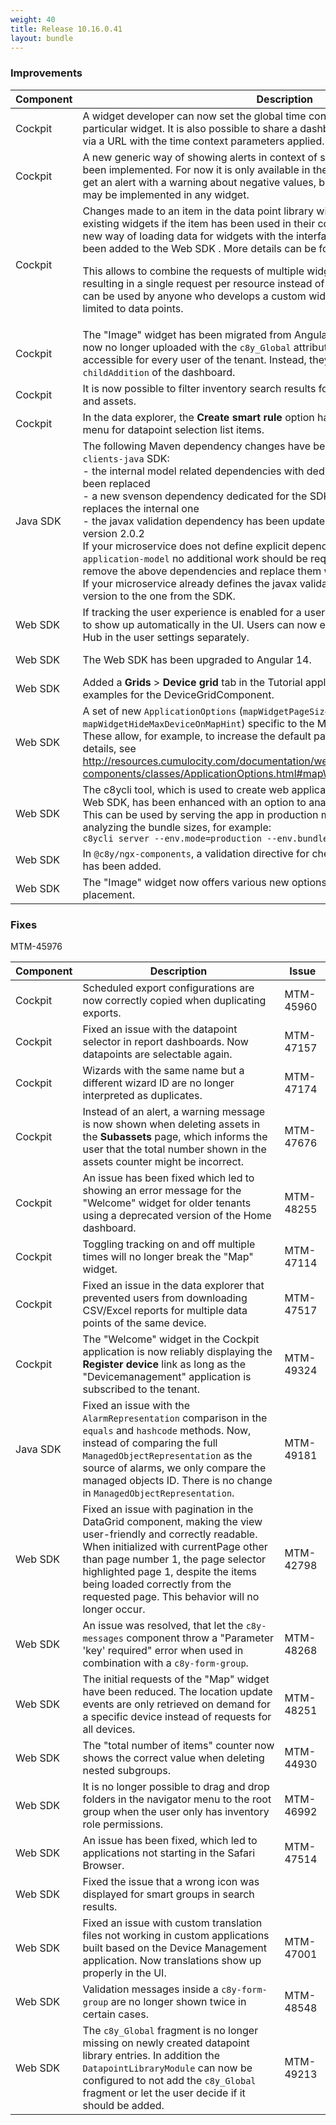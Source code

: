 ```yaml
---
weight: 40
title: Release 10.16.0.41
layout: bundle
---
```


<!--10.15.1.0 - 10.15.333.0; 10.16.0.0-10.16.0.41-->

### Improvements

<div><table ><colgroup>
<col style="width: 15%;"><col style="width: 70%;"><col style="width: 15%;"></colgroup>
<thead><tr>
<th>
Component</th>
<th>
Description</th>
<th>
Issue</th>
</tr>
</thead><tbody>

<tr>
<td>Cockpit</td>
<td>A widget developer can now set the global time context for the whole dashboard or a particular widget. It is also possible to share a dashboard with a specific time context via a URL with the time context parameters applied.</td>
<td>MTM-48051</td>
</tr>

<tr>
<td>Cockpit</td>
<td>A new generic way of showing alerts in context of specific dashboard widgets has been implemented. For now it is only available in the "Pie chart" widget where users get an alert with a warning about negative values, but the solution is reusable and may be implemented in any widget.</td>

<td>MTM-47066</td>
</tr>

<tr>
<td>Cockpit</td>
<td>Changes made to an item in the data point library will now also apply to already existing widgets if the item has been used in their configuration. For this purpose a new way of loading data for widgets with the interface "DynamicDetailsResolver" has been added to the Web SDK . More details can be found in the Tutorial application.

This allows to combine the requests of multiple widgets to the same resources, resulting in a single request per resource instead of one per widget.
This functionality can be used by anyone who develops a custom widget based on Angular and is not limited to data points.</td>
<td>MTM-43415</td>
</tr>

<tr>
<td>Cockpit</td>
<td>The "Image" widget has been migrated from AngularJS to Angular.
The images are now no longer uploaded with the <code>c8y_Global</code> attribute and thus are no longer accessible for every user of the tenant. Instead, they are now stored as a <code>childAddition</code> of the dashboard.</td>
<td>MTM-48437</td>
</tr>

<tr>
<td>Cockpit</td>
<td>It is now possible to filter inventory search results for showing devices and/or groups and assets.</td>
<td>MTM-47286</td>
</tr>

<tr>
<td>Cockpit</td>
<td>In the data explorer, the <b>Create smart rule</b> option has been re-added to the context menu for datapoint selection list items.</td>
<td>MTM-49612</td>
</tr>

<tr>
<td>
Java SDK</td>
<td> The following Maven dependency changes have been made in the <code>cumulocity-clients-java</code> SDK:
<br>- the internal model related dependencies with dedicated <code>java-client-model</code> have been replaced
<br>- a new svenson dependency dedicated for the SDK has been introduced which replaces the internal one
<br>- the javax validation dependency has been updated to <code>jakarta.validation-api</code> version 2.0.2
<br>If your microservice does not define explicit dependencies to the <code>core-model</code> or <code>application-model</code> no additional work should be required, otherwise you should remove the above dependencies and replace them with <code>java-client-model</code>.
<br>If your microservice already defines the javax validation dependency adjust the  version to the one from the SDK. </td>
<td>
MTM-46315</td>
</tr>

<tr>
<td>
Web SDK </td>
<td> If tracking the user experience is enabled for a user, the <b>Knowledge Hub</b> button used to show up automatically in the UI. Users can now enable or disable the Knowledge Hub in the user settings separately. </td>
<td>
MTM-45735</td>
</tr>

<tr>
<td>
Web SDK</td>
<td>The Web SDK has been upgraded to Angular 14.</td>
<td>
MTM-43453</td>
</tr>

<tr>
<td>
Web SDK</td>
<td>Added a <b>Grids</b> &gt; <b>Device grid</b> tab in the Tutorial application to present usage examples for the DeviceGridComponent.</td>
<td>
MTM-31785</td>
</tr>

<tr>
<td>
Web SDK</td>
<td>A set of new <code>ApplicationOptions</code> (<code>mapWidgetPageSize</code>, <code>mapWidgetRealtimeDisabled</code>, <code>mapWidgetHideMaxDeviceOnMapHint</code>) specific to the Map widget have been introduced. These allow, for example, to increase the default page size of the Map widget. For details, see <a href="http://resources.cumulocity.com/documentation/websdk/1013.0.292/ngx-components/classes/ApplicationOptions.html#mapWidgetHideMaxDeviceOnMapHint" class="no-ajaxy">http://resources.cumulocity.com/documentation/websdk/1013.0.292/ngx-components/classes/ApplicationOptions.html#mapWidgetHideMaxDeviceOnMapHint</a>.
<td>MTM-48427</td>
</tr>

<tr>
<td>Web SDK</td>
<td>The c8ycli tool, which is used to create web applications based on the Cumulocity IoT Web SDK, has been enhanced with an option to analyze the resulting bundle size. This can be used by serving the app in production mode and providing the port for analyzing the bundle sizes, for example:
<br>
<code>c8ycli server --env.mode=production --env.bundleAnalyzer=6969</code>
</td>
<td>MTM-48504</td>
</tr>

<tr>
<td>Web SDK</td>
<td>In <code>@c8y/ngx-components</code>, a validation directive for checking JSON path expressions has been added.</td>
<td>DM-1135</td>
</tr>

<tr>
<td>Web SDK</td>
<td>The "Image" widget now offers various new options regarding the image sizing and placement.</td>
<td>MTM-48972</td>
</tr>

</tbody></table></div>


### Fixes

<div><table ><colgroup>
<col style="width: 15%;"><col style="width: 70%;"><col style="width: 15%;"></colgroup>
<thead><tr>
<th>
Component</th>
<th>
Description</th>
<th>
Issue</th>
</tr>
</thead><tbody>

<tr>
<td>
Cockpit</td>
<td> Scheduled export configurations are now correctly copied when duplicating exports. </td>
<td>
MTM-45960</td>
</tr>

<tr>
<td>
Cockpit</td>
<td> Fixed an issue with the datapoint selector in report dashboards. Now datapoints are selectable again. </td>
<td>
MTM-47157</td>
</tr>

<tr>
<td>
Cockpit</td>
<td> Wizards with the same name but a different wizard ID are no longer interpreted as duplicates. </td>
<td>
MTM-47174</td>
</tr>

<tr>
<td>
Cockpit</td>
<td>Instead of an alert, a warning message is now shown when deleting assets in the <b>Subassets</b> page, which informs the user that the total number shown in the assets counter might be incorrect.</td>
<td>
MTM-47676</td>
</tr>

<tr>
<td>Cockpit</td>
<td>An issue has been fixed which led to showing an error message for the "Welcome" widget for older tenants using a deprecated version of the Home dashboard.</td>
<td>MTM-48255</td>
</tr>

<tr>
<td>Cockpit</td>
<td>Toggling tracking on and off multiple times will no longer break the "Map" widget.</td>
<td>MTM-47114</td>
</tr>

<tr>
<td>Cockpit</td>
<td>Fixed an issue in the data explorer that prevented users from downloading CSV/Excel reports for multiple data points of the same device.</td>
<td>MTM-47517</td>
</tr>

<tr>
<td>Cockpit</td>
<td>The "Welcome" widget in the Cockpit application is now reliably displaying the <b>Register device</b> link as long as the "Devicemanagement" application is subscribed to the tenant.</td>
<td>MTM-49324</td>
</tr>

<tr>
<td>Java SDK</td>
<td>Fixed an issue with the <code>AlarmRepresentation</code> comparison in the <code>equals</code> and <code>hashcode</code> methods. Now, instead of comparing the full <code>ManagedObjectRepresentation</code> as the source of alarms, we only compare the managed objects ID. There is no change in <code>ManagedObjectRepresentation</code>.</td>
<td>MTM-49181</td>
</tr>

<tr>
<td>
Web SDK</td>
<td>Fixed an issue with pagination in the DataGrid component, making the view user-friendly and correctly readable. When initialized with currentPage other than page number 1, the page selector highlighted page 1, despite the items being loaded correctly from the requested page. This behavior will no longer occur.</td>
<td>
MTM-42798</td>
</tr>

<tr>
<td>
Web SDK</td>
<td>An issue was resolved, that let the <code>c8y-messages</code> component throw a "Parameter 'key' required" error when used in combination with a <code>c8y-form-group</code>.</td>
<td>
MTM-48268</td>
</tr>

<tr>
<td>
Web SDK</td>
<td>The initial requests of the "Map" widget have been reduced. The location update events are only retrieved on demand for a specific device instead of requests for all devices.</td>
<td>
MTM-48251</td>
</tr>

<tr>
<td>
Web SDK</td>
<td> The "total number of items" counter now shows the correct value when deleting nested subgroups. </td>
<td>
MTM-44930</td>
</tr>

<tr>
<td>
Web SDK</td>
<td> It is no longer possible to drag and drop folders in the navigator menu to the root group when the user only has inventory role permissions. </td>
<td>
MTM-46992</td>
</tr>

<tr>
<td>
Web SDK</td>
<td> An issue has been fixed, which led to applications not starting in the Safari Browser. </td>
<td>
MTM-47514</td>
</tr>

<tr>
<td>
Web SDK</td>
<td> Fixed the issue that a wrong icon was displayed for smart groups in search results. </td>
MTM-45976</td>
</tr>

<tr>
<td>
Web SDK</td>
<td>Fixed an issue with custom translation files not working in custom applications built based on the Device Management application. Now translations show up properly in the UI.</td>
<td>
MTM-47001</td>
</tr>

<tr>
<td>Web SDK</td>
<td>Validation messages inside a <code>c8y-form-group</code> are no longer shown twice in certain cases.</td>
<td>MTM-48548</td>
</tr>

<tr>
<td>Web SDK</td>
<td>The <code>c8y_Global</code> fragment is no longer missing on newly created datapoint library entries.
In addition the <code>DatapointLibraryModule</code> can now be configured to not add the <code>c8y_Global</code> fragment or let the user decide if it should be added.</td>
<td>MTM-49213</td>
</tr>

</tbody></table></div>
